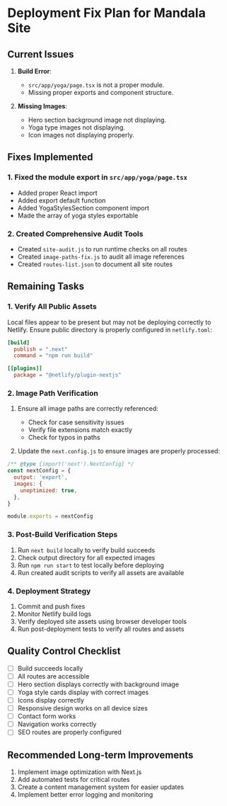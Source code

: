 # Deployment Fix Plan for Mandala Site

## Current Issues

1. **Build Error**: 
   - `src/app/yoga/page.tsx` is not a proper module.
   - Missing proper exports and component structure.

2. **Missing Images**:
   - Hero section background image not displaying.
   - Yoga type images not displaying.
   - Icon images not displaying properly.

## Fixes Implemented

### 1. Fixed the module export in `src/app/yoga/page.tsx`

- Added proper React import
- Added export default function
- Added YogaStylesSection component import
- Made the array of yoga styles exportable

### 2. Created Comprehensive Audit Tools

- Created `site-audit.js` to run runtime checks on all routes
- Created `image-paths-fix.js` to audit all image references
- Created `routes-list.json` to document all site routes

## Remaining Tasks

### 1. Verify All Public Assets

Local files appear to be present but may not be deploying correctly to Netlify. Ensure public directory is properly configured in `netlify.toml`:

```toml
[build]
  publish = ".next"
  command = "npm run build"

[[plugins]]
  package = "@netlify/plugin-nextjs"
```

### 2. Image Path Verification

1. Ensure all image paths are correctly referenced:
   - Check for case sensitivity issues
   - Verify file extensions match exactly
   - Check for typos in paths

2. Update the `next.config.js` to ensure images are properly processed:

```js
/** @type {import('next').NextConfig} */
const nextConfig = {
  output: 'export',
  images: {
    unoptimized: true,
  },
}

module.exports = nextConfig
```

### 3. Post-Build Verification Steps

1. Run `next build` locally to verify build succeeds
2. Check output directory for all expected images
3. Run `npm run start` to test locally before deploying
4. Run created audit scripts to verify all assets are available

### 4. Deployment Strategy

1. Commit and push fixes
2. Monitor Netlify build logs
3. Verify deployed site assets using browser developer tools
4. Run post-deployment tests to verify all routes and assets

## Quality Control Checklist

- [ ] Build succeeds locally
- [ ] All routes are accessible
- [ ] Hero section displays correctly with background image
- [ ] Yoga style cards display with correct images
- [ ] Icons display correctly
- [ ] Responsive design works on all device sizes
- [ ] Contact form works
- [ ] Navigation works correctly
- [ ] SEO routes are properly configured

## Recommended Long-term Improvements

1. Implement image optimization with Next.js
2. Add automated tests for critical routes
3. Create a content management system for easier updates
4. Implement better error logging and monitoring